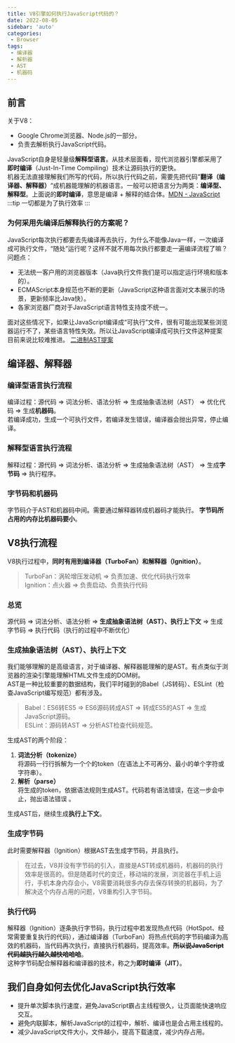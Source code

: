 ```yaml
---
title: V8引擎如何执行JavaScript代码的？
date: 2022-08-05
sidebar: 'auto'
categories:
 - Browser
tags:
 - 编译器
 - 解析器
 - AST
 - 机器码
---
```


## 前言
关于V8：
* Google Chrome浏览器、Node.js的一部分。
* 负责去解析执行JavaScript代码。

JavaScript自身是轻量级**解释型语言**。从技术层面看，现代浏览器引擎都采用了**即时编译**（Just-In-Time Compiling）技术让源码执行的更快。<br/>
机器无法直接理解我们所写的代码，所以执行代码之前，需要先把代码”**翻译（编译器、解释器）**“成机器能理解的机器语言。一般可以把语言分为两类：**编译型、解释型**。上面说的**即时编译**，意思是编译 + 解释的结合体。[MDN - JavaScript](https://developer.mozilla.org/zh-CN/docs/Learn/JavaScript/First_steps/What_is_JavaScript)
:::tip
一切都是为了执行效率
:::
### 为何采用先编译后解释执行的方案呢？
JavaScript每次执行都要去先编译再去执行，为什么不能像Java一样，一次编译成可执行文件，“随处”运行呢？这样不就不用每次执行都要走一遍编译流程了嘛？<br/>
问题点：
* 无法统一客户用的浏览器版本（Java执行文件我们是可以指定运行环境和版本的）。
* ECMAScript本身规范也不断的更新（JavaScript这种语言面对文本展示的场景，更新频率比Java快）。
* 各家浏览器厂商对于JavaScript语言特性支持度不统一。

面对这些情况下，如果让JavaScript编译成“可执行”文件，很有可能出现某些浏览器运行不了，某些语言特性失效。所以让JavaScript编译成可执行文件这种提案目前来说比较难推进。
[二进制AST提案](https://github.com/tc39/proposal-binary-ast)

## 编译器、解释器

### 编译型语言执行流程
编译过程：源代码 => 词法分析、语法分析 => 生成抽象语法树（AST） => 优化代码 => 生成**机器码**。<br/>
若编译成功，生成一个可执行文件，若编译发生错误，编译器会抛出异常，停止编译。
### 解释型语言执行流程
解释过程：源代码 => 词法分析、语法分析 => 生成抽象语法树（AST） => 生成**字节码** => 执行程序。

### 字节码和机器码
字节码介于AST和机器码中间。需要通过解释器转成机器码才能执行。
**字节码所占用的内存比机器码要小**。

## V8执行流程
V8执行过程中，**同时有用到编译器（TurboFan）和解释器（Ignition）**。
> TurboFan：涡轮增压发动机 => 负责加速、优化代码执行效率<br/>
Ignition：点火器 => 负责启动、负责执行代码

### 总览
源代码 => 词法分析、语法分析 => **生成抽象语法树（AST）、执行上下文** => 生成字节码 => 执行代码（执行的过程中不断优化）

### 生成抽象语法树（AST）、执行上下文
我们能够理解的是高级语言，对于编译器、解释器能理解的是AST。有点类似于浏览器的渲染引擎能理解HTML文件生成的DOM树。<br/>
AST是一种比较重要的数据结构，我们平时碰到的Babel（JS转码）、ESLint（检查JavaScript编写规范）都有涉及。<br/>
> Babel：ES6转ES5 => ES6源码转成AST => 转成ES5的AST => 生成JavaScript源码。<br/>
ESLint：源码转AST => 分析AST检查代码规范。

生成AST的两个阶段：
1. **词法分析（tokenize）**<br/>
将源码一行行拆解为一个个的token（在语法上不可再分、最小的单个字符或字符串）。
2. **解析（parse）**<br/>
将生成的token，依据语法规则生成AST。代码若有语法错误，在这一步会中止，抛出语法错误
。

生成AST后，继续生成**执行上下文**。

### 生成字节码
此时需要解释器（Ignition）根据AST去生成字节码，并且执行。
> 在过去，V8并没有字节码的引入，直接是AST转成机器码，机器码的执行效率是很高的。但是随着时代的变迁，移动端的发展，浏览器在手机上运行，手机本身内存会小，V8需要消耗很多内存去保存转换的机器码，为了解决这个内存占用的问题，V8重构引入字节码。

### 执行代码
解释器（Ignition）逐条执行字节码，执行过程中若发现热点代码（HotSpot、经常需要重复执行的代码），通过编译器（TurboFan）将热点代码的字节码编译为高效的机器码，当代码再次执行，直接执行机器码，提高效率。**~~所以说JavaScript代码越执行越久越快哈哈哈~~**。<br/>
这种字节码配合解释器和编译器的技术，称之为**即时编译（JIT）**。

## 我们自身如何去优化JavaScript执行效率
* 提升单次脚本执行速度，避免JavaScript霸占主线程很久，让页面能快速响应交互。
* 避免内联脚本，解析JavaScript的过程中，解析、编译也是会占用主线程的。
* 减少JavaScript文件大小，文件越小，提高下载速度，减少内存占用。
